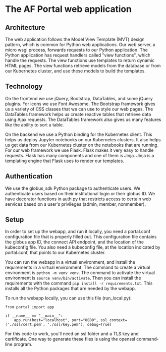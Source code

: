 # The AF Portal web application

## Architecture

The web application follows the Model View Template (MVT) design pattern, which is common for Python web applications. Our web server, a micro wsgi process, forwards requests to our Python application. The Python application has request handlers called "view functions", which handle the requests. The view functions use templates to return dynamic HTML pages. The view functions retrieve models from the database or from our Kubernetes cluster, and use these models to build the templates.

## Technology

On the frontend we use jQuery, Bootstrap, DataTables, and some jQuery plugins. For icons we use Font Awesome. The Bootstrap framework gives us a variety of CSS classes that we can use to style our web pages. The DataTables framework helps us create reactive tables that retrieve data using Ajax requests. The DataTables framework also gives us many features like the ability to sort a table. 

On the backend we use a Python binding for the Kubernetes client. This helps us deploy Jupyter notebooks on our Kubernetes clusters. It also helps us get data from our Kubernetes cluster on the notebooks that are running. For our web framework we use Flask. Flask makes it very easy to handle requests. Flask has many components and one of them is Jinja. Jinja is a templating engine that Flask uses to render our templates.

## Authentication

We use the globus_sdk Python package to authenticate users. We authenticate users based on their institutional login or their globus ID. We have decorator functions in auth.py that restricts access to certain web services based on a user's privileges (admin, member, nonmember).

## Setup

In order to set up the webapp, and run it locally, you need a portal.conf configuration file that is properly filled out. This configuration file contains the globus app ID, the connect API endpoint, and the location of the kubeconfig file. You also need a kubeconfig file, at the location indicated by portal.conf, that points to our Kubernetes cluster.

You can run the webapp in a virtual environment, and install the requirements in a virtual environment. The command to create a virtual environment is `python -m venv venv`. The command to activate the virtual environment is `source venv/bin/activate`. Then you can install the requirements with the command `pip install -r requirements.txt`. This installs all the Python packages that are needed by the webapp.

To run the webapp locally, you can use this file (run_local.py):

    from portal import app

    if __name__ == "__main__":
        app.run(host="localhost", port="8080", ssl_context=('./ssl/cert.pem', './ssl/key.pem'), debug=True)

For this code to work, you'll need an ssl folder and a TLS key and certificate. One way to generate these files is using the openssl command-line program.